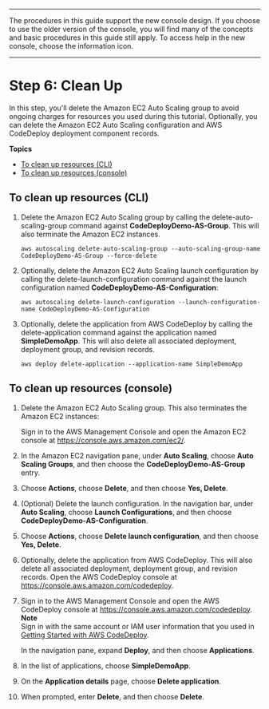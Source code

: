 --------

 The procedures in this guide support the new console design\. If you choose to use the older version of the console, you will find many of the concepts and basic procedures in this guide still apply\. To access help in the new console, choose the information icon\. 

--------

# Step 6: Clean Up<a name="tutorials-auto-scaling-group-clean-up"></a>

In this step, you'll delete the Amazon EC2 Auto Scaling group to avoid ongoing charges for resources you used during this tutorial\. Optionally, you can delete the Amazon EC2 Auto Scaling configuration and AWS CodeDeploy deployment component records\.

**Topics**
+ [To clean up resources \(CLI\)](#tutorials-auto-scaling-group-clean-up-cli)
+ [To clean up resources \(console\)](#tutorials-auto-scaling-group-clean-up-console)

## To clean up resources \(CLI\)<a name="tutorials-auto-scaling-group-clean-up-cli"></a>

1. Delete the Amazon EC2 Auto Scaling group by calling the delete\-auto\-scaling\-group command against **CodeDeployDemo\-AS\-Group**\. This will also terminate the Amazon EC2 instances\. 

   ```
   aws autoscaling delete-auto-scaling-group --auto-scaling-group-name CodeDeployDemo-AS-Group --force-delete
   ```

1. Optionally, delete the Amazon EC2 Auto Scaling launch configuration by calling the delete\-launch\-configuration command against the launch configuration named **CodeDeployDemo\-AS\-Configuration**:

   ```
   aws autoscaling delete-launch-configuration --launch-configuration-name CodeDeployDemo-AS-Configuration
   ```

1. Optionally, delete the application from AWS CodeDeploy by calling the delete\-application command against the application named **SimpleDemoApp**\. This will also delete all associated deployment, deployment group, and revision records\. 

   ```
   aws deploy delete-application --application-name SimpleDemoApp
   ```

## To clean up resources \(console\)<a name="tutorials-auto-scaling-group-clean-up-console"></a>

1. Delete the Amazon EC2 Auto Scaling group\. This also terminates the Amazon EC2 instances:

   Sign in to the AWS Management Console and open the Amazon EC2 console at [https://console\.aws\.amazon\.com/ec2/](https://console.aws.amazon.com/ec2/)\.

1. In the Amazon EC2 navigation pane, under **Auto Scaling**, choose **Auto Scaling Groups**, and then choose the **CodeDeployDemo\-AS\-Group** entry\.

1. Choose **Actions**, choose **Delete**, and then choose **Yes, Delete**\.

1. \(Optional\) Delete the launch configuration\. In the navigation bar, under **Auto Scaling**, choose **Launch Configurations**, and then choose **CodeDeployDemo\-AS\-Configuration**\.

1. Choose **Actions**, choose **Delete launch configuration**, and then choose **Yes, Delete**\.

1. Optionally, delete the application from AWS CodeDeploy\. This will also delete all associated deployment, deployment group, and revision records\. Open the AWS CodeDeploy console at [https://console\.aws\.amazon\.com/codedeploy](https://console.aws.amazon.com/codedeploy)\.

1. Sign in to the AWS Management Console and open the AWS CodeDeploy console at [https://console\.aws\.amazon\.com/codedeploy](https://console.aws.amazon.com/codedeploy)\.
**Note**  
Sign in with the same account or IAM user information that you used in [Getting Started with AWS CodeDeploy](getting-started-codedeploy.md)\.

   In the navigation pane, expand **Deploy**, and then choose **Applications**\.

1. In the list of applications, choose **SimpleDemoApp**\.

1. On the **Application details** page, choose **Delete application**\.

1. When prompted, enter **Delete**, and then choose **Delete**\. 